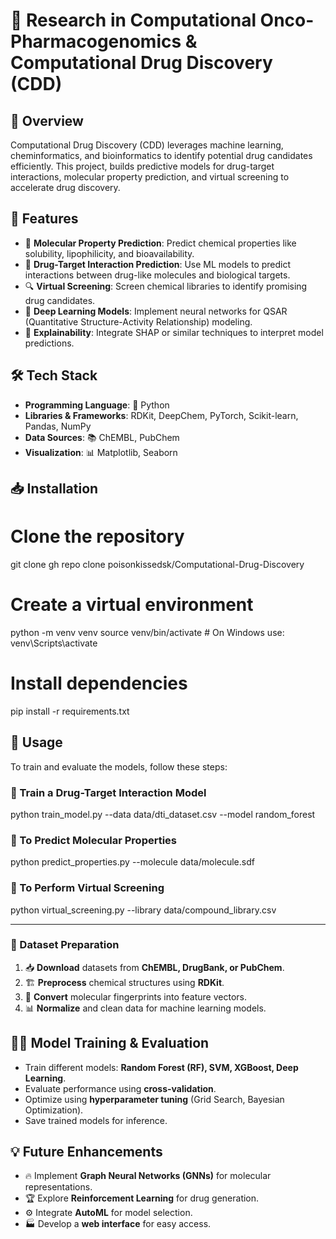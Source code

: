 # 🧪 Research in Computational Onco-Pharmacogenomics & Computational Drug Discovery (CDD)

## 🔬 Overview
Computational Drug Discovery (CDD) leverages machine learning, cheminformatics, and bioinformatics to identify potential drug candidates efficiently. This project, builds predictive models for drug-target interactions, molecular property prediction, and virtual screening to accelerate drug discovery.

## 🚀 Features
- 🏺 **Molecular Property Prediction**: Predict chemical properties like solubility, lipophilicity, and bioavailability.
- 🎯 **Drug-Target Interaction Prediction**: Use ML models to predict interactions between drug-like molecules and biological targets.
- 🔍 **Virtual Screening**: Screen chemical libraries to identify promising drug candidates.
- 🤖 **Deep Learning Models**: Implement neural networks for QSAR (Quantitative Structure-Activity Relationship) modeling.
- 🧐 **Explainability**: Integrate SHAP or similar techniques to interpret model predictions.

## 🛠 Tech Stack
- **Programming Language**: 🐍 Python
- **Libraries & Frameworks**: RDKit, DeepChem, PyTorch, Scikit-learn, Pandas, NumPy
- **Data Sources**: 📚 ChEMBL, PubChem
- **Visualization**: 📊 Matplotlib, Seaborn

## 📥 Installation

# Clone the repository
git clone gh repo clone poisonkissedsk/Computational-Drug-Discovery

# Create a virtual environment
python -m venv venv
source venv/bin/activate  # On Windows use: venv\Scripts\activate

# Install dependencies
pip install -r requirements.txt



## 🎯 Usage
To train and evaluate the models, follow these steps:

### 🔹 Train a Drug-Target Interaction Model

python train_model.py --data data/dti_dataset.csv --model random_forest

### 🔹 To Predict Molecular Properties

python predict_properties.py --molecule data/molecule.sdf

### 🔹 To Perform Virtual Screening

python virtual_screening.py --library data/compound_library.csv


---

### 🧩 Dataset Preparation
1. 📥 **Download** datasets from **ChEMBL, DrugBank, or PubChem**.
2. 🏗 **Preprocess** chemical structures using **RDKit**.
3. 🔬 **Convert** molecular fingerprints into feature vectors.
4. 📊 **Normalize** and clean data for machine learning models.

## 🏋️‍♂️ Model Training & Evaluation
- Train different models: **Random Forest (RF), SVM, XGBoost, Deep Learning**.
- Evaluate performance using **cross-validation**.
- Optimize using **hyperparameter tuning** (Grid Search, Bayesian Optimization).
- Save trained models for inference.

## 💡 Future Enhancements
- 🔥 Implement **Graph Neural Networks (GNNs)** for molecular representations.
- 🏆 Explore **Reinforcement Learning** for drug generation.
- ⚙️ Integrate **AutoML** for model selection.
- 🏭 Develop a **web interface** for easy access.
